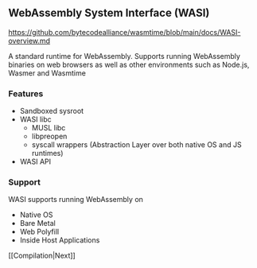 ## WebAssembly System Interface (WASI)
https://github.com/bytecodealliance/wasmtime/blob/main/docs/WASI-overview.md

A standard runtime for WebAssembly. Supports running WebAssembly binaries on web browsers as well as other environments such as Node.js, Wasmer and Wasmtime

### Features
- Sandboxed sysroot
- WASI libc
	- MUSL libc 
	- libpreopen
	- syscall wrappers (Abstraction Layer over both native OS and JS runtimes)
- WASI API

### Support

WASI supports running WebAssembly on
- Native OS
- Bare Metal
- Web Polyfill
- Inside Host Applications


[[Compilation|Next]]